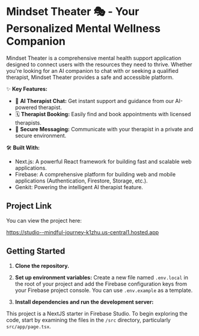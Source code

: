 # Mindset Theater 🎭 - Your Personalized Mental Wellness Companion

Mindset Theater is a comprehensive mental health support application designed to connect users with the resources they need to thrive. Whether you're looking for an AI companion to chat with or seeking a qualified therapist, Mindset Theater provides a safe and accessible platform.

✨ **Key Features:**

- 🤖 **AI Therapist Chat:** Get instant support and guidance from our AI-powered therapist.
- 🗓️ **Therapist Booking:** Easily find and book appointments with licensed therapists.
- 🤝 **Secure Messaging:** Communicate with your therapist in a private and secure environment.

🛠️ **Built With:**

-   Next.js: A powerful React framework for building fast and scalable web applications.
-   Firebase: A comprehensive platform for building web and mobile applications (Authentication, Firestore, Storage, etc.).
-   Genkit: Powering the intelligent AI therapist feature.

## Project Link
You can view the project here:

https://studio--mindful-journey-k1zhu.us-central1.hosted.app


## Getting Started

1.  **Clone the repository.**

2.  **Set up environment variables:**
    Create a new file named `.env.local` in the root of your project and add the Firebase configuration keys from your Firebase project console. You can use `.env.example` as a template.

3.  **Install dependencies and run the development server:**

This project is a NextJS starter in Firebase Studio. To begin exploring the code, start by examining the files in the `/src` directory, particularly `src/app/page.tsx`.
